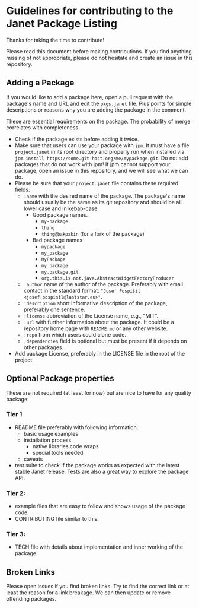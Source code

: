 # Guidelines for contributing to the Janet Package Listing

Thanks for taking the time to contribute!

Please read this document before making contributions. If you find anything
missing of not appropriate, please do not hesitate and create an issue in this
repository.

## Adding a Package

If you would like to add a package here, open a pull request with the
package's name and URL and edit the `pkgs.janet` file. Plus points for simple
descriptions or reasons why you are adding the package in the comment.

These are essential requirements on the package. The
probability of merge correlates with completeness.

* Check if the package exists before adding it twice.
* Make sure that users can use your package with `jpm`. It must have a file
  `project.janet` in its root directory and properly run when installed via
  `jpm install https://some.git-host.org/me/mypackage.git`. Do not add
  packages that do not work with jpm! If jpm cannot support your package,
  open an issue in this repository, and we will see what we can do.
* Please be sure that your `project.janet` file contains these required fields:
  * `:name` with the desired name of the package. The package's name should
  usually be the same as its git repository and should be all lower case
  and in kebab-case.
    * Good package names.
      * `my-package`
      * `thing`
      * `thing@bakpakin` (for a fork of the package)
    * Bad package names
      * `mypackage`
      * `my_package`
      * `MyPackage`
      * `my package`
      * `my.package.git`
      * `org.this.is.not.java.AbstractWidgetFactoryProducer`
  *  `:author` name of the author of the package. Preferably with email contact
  in the standard format: `"Josef Pospíšil <josef.pospisil@laststar.eu>"`.
  * `:description` short informative description of the package, preferably one
  sentence.
  * `:license` abbreviation of the License name, e.g., "MIT".
  * `:url` with further information about the package. It could be a repository
  home page with `README.md` or any other website.
  * `:repo` from which users could clone code.
  * `:dependencies` field is optional but must be present if it depends on
  other packages.
* Add package License, preferably in the LICENSE file in the root of the
  project.


## Optional Package properties

These are not required (at least for now) but are nice to have for any quality
package:

### Tier 1

* README file preferably with following information:
  * basic usage examples
  * installation process
    * native libraries code wraps
    * special tools needed
  * caveats
* test suite to check if the package works as expected with the latest stable
  Janet release. Tests are also a great way to explore the package API.

### Tier 2:

* example files that are easy to follow and shows usage of the package code.
* CONTRIBUTING file similar to this.

### Tier 3:

* TECH file with details about implementation and inner working of the package.


## Broken Links

Please open issues if you find broken links. Try to find the correct link or at least
the reason for a link breakage. We can then update or remove offending packages.
